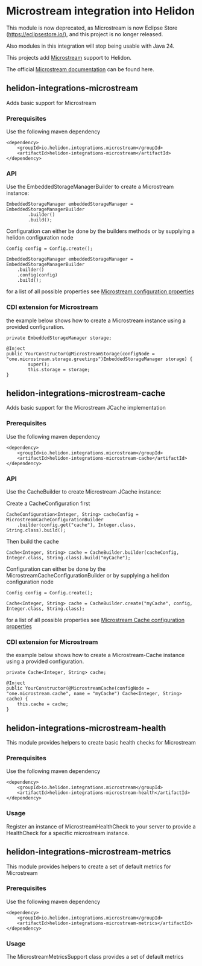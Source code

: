 # Microstream integration into Helidon

This module is now deprecated, as Microstream is now Eclipse Store (https://eclipsestore.io/), and this project is no longer released.

Also modules in this integration will stop being usable with Java 24.

This projects add [Microstream](https://microstream.one) support to Helidon.

The official [Microstream documentation](https://manual.docs.microstream.one/) can be found here.

## helidon-integrations-microstream

Adds basic support for Microstream

### Prerequisites

Use the following maven dependency

```
<dependency>
	<groupId>io.helidon.integrations.microstream</groupId>
	<artifactId>helidon-integrations-microstream</artifactId>
</dependency>
```

### API

Use the EmbeddedStorageManagerBuilder to create a Microstream instance:

```
EmbeddedStorageManager embeddedStorageManager = EmbeddedStorageManagerBuilder
		.builder()
		.build();
```

Configuration can either be done by the builders methods or by supplying a helidon configuration node

```
Config config = Config.create();

EmbeddedStorageManager embeddedStorageManager = EmbeddedStorageManagerBuilder
	.builder()
	.config(config)
	.build();
```

for a list of all possible properties
see [Microstream configuration properties](https://manual.docs.microstream.one/data-store/configuration/properties)

### CDI extension for Microstream

the example below shows how to create a Microstream instance using a provided configuration.

```
private EmbeddedStorageManager storage;

@Inject
public YourConstructor(@MicrostreamStorage(configNode = "one.microstream.storage.greetings")EmbeddedStorageManager storage) {
		super();
		this.storage = storage;
}
```

## helidon-integrations-microstream-cache

Adds basic support for the Microstream JCache implementation

### Prerequisites

Use the following maven dependency

```
<dependency>         
	<groupId>io.helidon.integrations.microstream</groupId>
	<artifactId>helidon-integrations-microstream-cache</artifactId>
</dependency>
```

### API

Use the CacheBuilder to create Microstream JCache instance:

Create a CacheConfiguration first

```
CacheConfiguration<Integer, String> cacheConfig = MicrostreamCacheConfigurationBuilder
	.builder(config.get("cache"), Integer.class, String.class).build();
```

Then build the cache

```
Cache<Integer, String> cache = CacheBuilder.builder(cacheConfig, Integer.class, String.class).build("myCache");
```

Configuration can either be done by the MicrostreamCacheConfigurationBuilder or by supplying a helidon configuration node

```
Config config = Config.create();

Cache<Integer, String> cache = CacheBuilder.create("myCache", config, Integer.class, String.class);

```

for a list of all possible properties
see [Microstream Cache configuration properties](https://manual.docs.microstream.one/cache/configuration/properties)

### CDI extension for Microstream

the example below shows how to create a Microstream-Cache instance using a provided configuration.

```
private Cache<Integer, String> cache;

@Inject
public YourConstructor(@MicrostreamCache(configNode = "one.microstream.cache", name = "myCache") Cache<Integer, String> cache) {
	this.cache = cache;
}
```

## helidon-integrations-microstream-health

This module provides helpers to create basic health checks for Microstream

### Prerequisites

Use the following maven dependency

```
<dependency>
	<groupId>io.helidon.integrations.microstream</groupId>
	<artifactId>helidon-integrations-microstream-health</artifactId>
</dependency>
```

### Usage

Register an instance of MicrostreamHealthCheck to your server to provide a HealthCheck for a specific microstream instance.

## helidon-integrations-microstream-metrics

This module provides helpers to create a set of default metrics for Microstream

### Prerequisites

Use the following maven dependency

```
<dependency>
	<groupId>io.helidon.integrations.microstream</groupId>
	<artifactId>helidon-integrations-microstream-metrics</artifactId>
</dependency>
```

### Usage

The MicrostreamMetricsSupport class provides a set of default metrics
